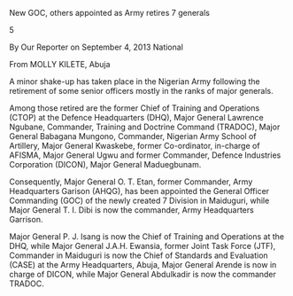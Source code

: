 New GOC, others appointed as Army retires 7 generals

5

By Our Reporter on September 4, 2013 National

From MOLLY KILETE, Abuja

A minor shake-up has taken place in the Nigerian Army following the retirement of some senior officers mostly in the ranks of major generals.

Among those retired are the former Chief of Training and Operations (CTOP) at the Defence Headquarters (DHQ), Major General Lawrence Ngubane, Commander, Training and Doctrine Command (TRADOC), Major General Babagana Mungono, Commander, Nigerian Army School of Artillery, Major General Kwaskebe, former Co-ordinator, in-charge of AFISMA, Major General Ugwu and former Commander, Defence Industries Corporation (DICON), Major General Maduegbunam.

Consequently, Major General O. T. Etan, former Commander, Army Headquarters Garison (AHQG), has been appointed the General Officer Commanding (GOC) of the newly created 7 Division in Maiduguri, while Major General T. I. Dibi is now the commander, Army Headquarters Garrison.

Major General P. J. Isang is now the Chief of Training and Operations at the DHQ, while Major General J.A.H. Ewansia, former Joint Task Force (JTF), Commander in Maiduguri is now the Chief of Standards and Evaluation (CASE) at the Army Headquarters, Abuja, Major General Arende is now in charge of DICON, while Major General Abdulkadir is now the commander TRADOC.
